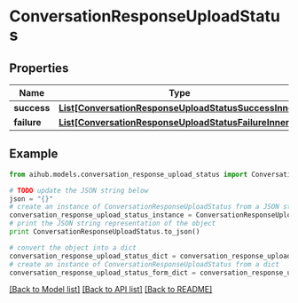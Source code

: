 # ConversationResponseUploadStatus


## Properties
Name | Type | Description | Notes
------------ | ------------- | ------------- | -------------
**success** | [**List[ConversationResponseUploadStatusSuccessInner]**](ConversationResponseUploadStatusSuccessInner.md) |  | [optional] 
**failure** | [**List[ConversationResponseUploadStatusFailureInner]**](ConversationResponseUploadStatusFailureInner.md) |  | [optional] 

## Example

```python
from aihub.models.conversation_response_upload_status import ConversationResponseUploadStatus

# TODO update the JSON string below
json = "{}"
# create an instance of ConversationResponseUploadStatus from a JSON string
conversation_response_upload_status_instance = ConversationResponseUploadStatus.from_json(json)
# print the JSON string representation of the object
print ConversationResponseUploadStatus.to_json()

# convert the object into a dict
conversation_response_upload_status_dict = conversation_response_upload_status_instance.to_dict()
# create an instance of ConversationResponseUploadStatus from a dict
conversation_response_upload_status_form_dict = conversation_response_upload_status.from_dict(conversation_response_upload_status_dict)
```
[[Back to Model list]](../README.md#documentation-for-models) [[Back to API list]](../README.md#documentation-for-api-endpoints) [[Back to README]](../README.md)



